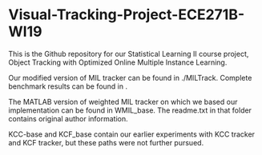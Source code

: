 ﻿# Visual-Tracking-Project-ECE271B-WI19

This is the Github repository for our Statistical Learning II course project, Object Tracking with Optimized Online Multiple Instance Learning. 

Our modified version of MIL tracker can be found in ./MILTrack. Complete benchmark results can be found in [](/MILTrack/Combined_fig). 

The MATLAB version of weighted MIL tracker on which we based our implementation can be found in WMIL_base. The readme.txt in that folder contains original author information. 

KCC-base and KCF_base contain our earlier experiments with KCC tracker and KCF tracker, but these paths were not further pursued. 
